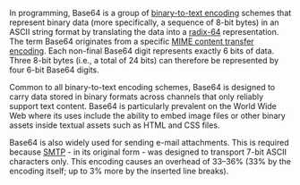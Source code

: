 In programming, Base64 is a group of [binary-to-text encoding](https://en.wikipedia.org/wiki/Binary-to-text_encoding) schemes that represent binary data (more specifically, a sequence of 8-bit bytes) in an ASCII string format by translating the data into a [radix-64](https://en.wikipedia.org/wiki/Radix) representation. The term Base64 originates from a specific [MIME content transfer encoding](https://en.wikipedia.org/wiki/MIME#Content-Transfer-Encoding). Each non-final Base64 digit represents exactly 6 bits of data. Three 8-bit bytes (i.e., a total of 24 bits) can therefore be represented by four 6-bit Base64 digits.

Common to all binary-to-text encoding schemes, Base64 is designed to carry data stored in binary formats across channels that only reliably support text content. Base64 is particularly prevalent on the World Wide Web where its uses include the ability to embed image files or other binary assets inside textual assets such as HTML and CSS files.

Base64 is also widely used for sending e-mail attachments. This is required because [SMTP](https://en.wikipedia.org/wiki/Simple_Mail_Transfer_Protocol) - in its original form - was designed to transport 7-bit ASCII characters only. This encoding causes an overhead of 33–36% (33% by the encoding itself; up to 3% more by the inserted line breaks).